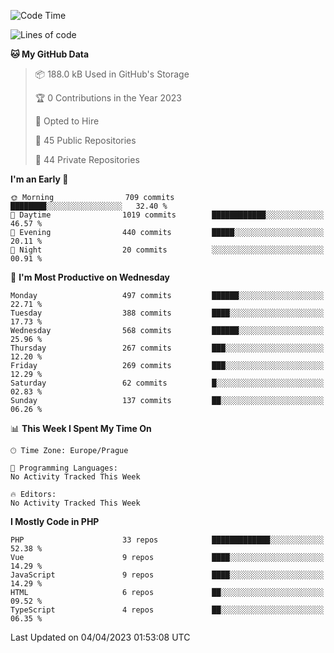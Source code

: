 <!--START_SECTION:waka-->
![Code Time](http://img.shields.io/badge/Code%20Time-1%2C583%20hrs%2058%20mins-blue)

![Lines of code](https://img.shields.io/badge/From%20Hello%20World%20I%27ve%20Written-693.9%20thousand%20lines%20of%20code-blue)

**🐱 My GitHub Data** 

> 📦 188.0 kB Used in GitHub's Storage 
 > 
> 🏆 0 Contributions in the Year 2023
 > 
> 💼 Opted to Hire
 > 
> 📜 45 Public Repositories 
 > 
> 🔑 44 Private Repositories 
 > 
**I'm an Early 🐤** 

```text
🌞 Morning                709 commits         ████████░░░░░░░░░░░░░░░░░   32.40 % 
🌆 Daytime                1019 commits        ████████████░░░░░░░░░░░░░   46.57 % 
🌃 Evening                440 commits         █████░░░░░░░░░░░░░░░░░░░░   20.11 % 
🌙 Night                  20 commits          ░░░░░░░░░░░░░░░░░░░░░░░░░   00.91 % 
```
📅 **I'm Most Productive on Wednesday** 

```text
Monday                   497 commits         ██████░░░░░░░░░░░░░░░░░░░   22.71 % 
Tuesday                  388 commits         ████░░░░░░░░░░░░░░░░░░░░░   17.73 % 
Wednesday                568 commits         ██████░░░░░░░░░░░░░░░░░░░   25.96 % 
Thursday                 267 commits         ███░░░░░░░░░░░░░░░░░░░░░░   12.20 % 
Friday                   269 commits         ███░░░░░░░░░░░░░░░░░░░░░░   12.29 % 
Saturday                 62 commits          █░░░░░░░░░░░░░░░░░░░░░░░░   02.83 % 
Sunday                   137 commits         ██░░░░░░░░░░░░░░░░░░░░░░░   06.26 % 
```


📊 **This Week I Spent My Time On** 

```text
🕑︎ Time Zone: Europe/Prague

💬 Programming Languages: 
No Activity Tracked This Week

🔥 Editors: 
No Activity Tracked This Week
```

**I Mostly Code in PHP** 

```text
PHP                      33 repos            █████████████░░░░░░░░░░░░   52.38 % 
Vue                      9 repos             ████░░░░░░░░░░░░░░░░░░░░░   14.29 % 
JavaScript               9 repos             ████░░░░░░░░░░░░░░░░░░░░░   14.29 % 
HTML                     6 repos             ██░░░░░░░░░░░░░░░░░░░░░░░   09.52 % 
TypeScript               4 repos             ██░░░░░░░░░░░░░░░░░░░░░░░   06.35 % 
```




 Last Updated on 04/04/2023 01:53:08 UTC
<!--END_SECTION:waka-->
<!--
**AlexKratky/AlexKratky** is a ✨ _special_ ✨ repository because its `README.md` (this file) appears on your GitHub profile.

Here are some ideas to get you started:

- 🔭 I’m currently working on ...
- 🌱 I’m currently learning ...
- 👯 I’m looking to collaborate on ...
- 🤔 I’m looking for help with ...
- 💬 Ask me about ...
- 📫 How to reach me: ...
- 😄 Pronouns: ...
- ⚡ Fun fact: ...
-->
